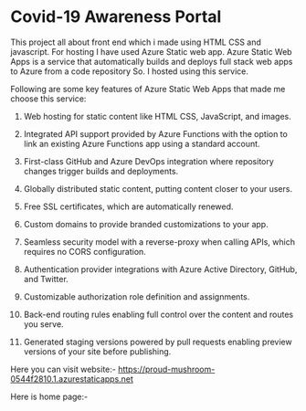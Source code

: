 
# Covid-19 Awareness Portal

This project all about front end which i made using HTML CSS and javascript. For hosting I have used Azure Static web app. Azure Static Web Apps is a service that automatically builds and deploys full stack web apps to Azure from a code repository So. I hosted using this service.

Following are some key features of Azure Static Web Apps that made me choose this service:

1. Web hosting for static content like HTML CSS, JavaScript, and images.

2. Integrated API support provided by Azure Functions with the option to link an existing Azure Functions app using a standard account.

3. First-class GitHub and Azure DevOps integration where repository changes trigger builds and deployments. 
4. Globally distributed static content, putting content closer to your users.

5. Free SSL certificates, which are automatically renewed.

6. Custom domains to provide branded customizations to your app.

7. Seamless security model with a reverse-proxy when calling APIs, which requires no CORS configuration.

8. Authentication provider integrations with Azure Active Directory, GitHub, and Twitter.

9. Customizable authorization role definition and assignments.

10. Back-end routing rules enabling full control over the content and routes you serve.

11. Generated staging versions powered by pull requests enabling preview versions of your site before publishing.

Here you can visit website:- https://proud-mushroom-0544f2810.1.azurestaticapps.net

Here is home page:- 
